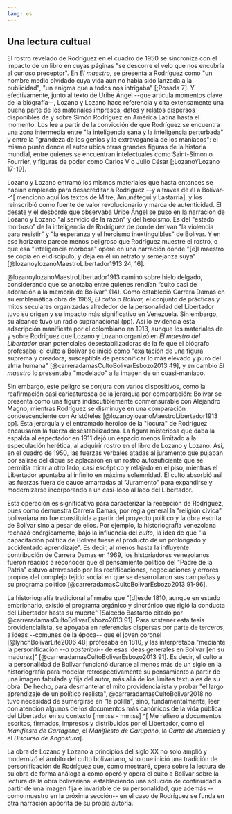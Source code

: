 ```yaml
---
lang: es
---
```


## Una lectura cultual

El rostro revelado de Rodríguez en el cuadro de 1950 se sincroniza con el impacto de un libro en cuyas páginas "se descorre el velo que nos encubría al curioso preceptor". En *El maestro*, se presenta a Rodríguez como "un hombre medio olvidado cuya vida  aún no había sido lanzada a la publicidad", "un enigma que a todos nos intrigaba" [;Posada 7].  Y efectivamente, junto al texto de Uribe Ángel --que articula momentos clave de la biografía--, Lozano y Lozano hace referencia y cita extensamente una buena parte de los  materiales impresos, datos y relatos dispersos disponibles de y sobre Simón Rodríguez en América Latina hasta el momento. Los lee a partir de la convicción de que Rodríguez se encuentra una zona intermedia entre "la inteligencia sana y la inteligencia perturbada" y entre la "grandeza de los genios y la extravagancia de los maníacos": el mismo punto donde el autor ubica  otras grandes figuras de la historia mundial, entre quienes se encuentran intelectuales como Saint-Simon o Fourrier, y figuras de poder como Carlos V o Julio César [;LozanoYLozano 17-19]. 

Lozano y Lozano entramó los mismos materiales que hasta entonces se habían empleado para desacreditar a Rodríguez --y a través de él a Bolívar--^[ menciono aquí los textos de Mitre, Amunátegui y Lastarria], y los reinscribió como fuente de valor revolucionario y marca de autenticidad. El desate y el desborde que observaba Uribe Ángel se puso en la narración de Lozano y Lozano "al servicio de la razón" y del heroismo. Es del "estado morboso" de la inteligencia de Rodríguez de donde derivan "la violencia para resistir" y "la esperanza y el heroismo inextinguibles" de Bolívar. Y en ese horizonte parece menos peligroso que Rodríguez muestre el rostro, o que esa "inteligencia morbosa" opere en una narración donde "[e]l maestro se copia en el discípulo, y deja en él un retrato y semejanza suya" [@lozanoylozanoMaestroLibertador1913 24, 16]. 

@lozanoylozanoMaestroLibertador1913 caminó sobre hielo delgado, considerando que se anotaba entre quienes rendían “culto casi de adoración a la memoria de Bolívar” (14). Como estableció Carrera Damas en su emblemática obra de 1969, *El culto a Bolívar,* el conjunto de prácticas y mitos seculares organizadas alrededor de la personalidad del Libertador tuvo su origen y su impacto más significativo en Venezuela. Sin embargo, su alcance tuvo un radio supranacional  (pp). Así lo evidencia esta adscripción manifiesta por el colombiano en 1913, aunque los materiales de y sobre Rodríguez que Lozano y Lozano organizó en *El maestro del Libertador* eran potenciales desestabilizadoras de la fe que el biógrafo profesaba: el culto a Bolívar se inició como "exaltación de una figura suprema y creadora, susceptible de personificar lo más elevado y puro del alma humana" [@carreradamasCultoBolivarEsbozo2013 49], y en cambio *El maestro* lo presentaba "modelado" a la imagen de un cuasi-maníaco. 

Sin embargo, este peligro se conjura con varios dispositivos, como la reafirmación casi caricaturesca de la jerarquía por comparación: Bolívar se presenta como una figura indiscutiblemente conmensurable con Alejandro Magno, mientras Rodríguez se disminuye en una comparación condescendiente con Aristóteles  [@lozanoylozanoMaestroLibertador1913 pp]. Esta jerarquía y el entramado heroico de la "locura" de Rodríguez encausaron la fuerza desestabilizadora. La figura misteriosa que daba la espalda al espectador en 1911 dejó un espacio menos limitado a la especulación herética, al adquirir rostro en el libro de Lozano y Lozano. Así, en el cuadro de 1950, las fuerzas verbales atadas al juramento que pujaban por salirse del dique se aplacaron en un rostro autosuficiente que se permitía mirar a otro lado, casi escéptico y relajado en el piso, mientras el Libertador apuntaba al infinito en máxima solemnidad. El culto absorbió así las fuerzas fuera de cauce amarradas al "Juramento" para expandirse y modernizarse incorporando a un casi-loco al lado del Libertador.

Esta operación es significativa para caracterizar la recepción de Rodríguez, pues como demuestra Carrera Damas, por regla general la "religión cívica" bolivariana no fue constituida a partir del proyecto político y la obra escrita de Bolívar sino a pesar de ellos. Por ejemplo, la historiografía venezolana rechazó enérgicamente, bajo la influencia del *culto*, la idea de que "la capacitación política de Bolívar fuese el producto de un prolongado y accidentado aprendizaje". Es decir, al menos hasta la influyente contribución de Carrera Damas en 1969, los historiadores venezolanos fueron reacios a reconocer que el pensamiento político del "Padre de la Patria" estuvo  atravesado por las rectificaciones, negociaciones y errores propios del complejo tejido social en que se desarrollaron sus campañas y su programa político [@carreradamasCultoBolivarEsbozo2013 91-96]. 

La historiografía tradicional afirmaba que "[d]esde 1810, aunque en estado embrionario, existió el programa orgánico y sincrónico que rigió la conducta del Libertador hasta su muerte" [Salcedo Bastardo citado por @carreradamasCultoBolivarEsbozo2013 91]. Para sostener esta tesis providencialista, se apoyaba en referencias dispersas por parte de terceros, a ideas --comunes de la época-- que el joven coronel [@lynchBolivarLife2006 48] profesaba en 1810, y las interpretaba "mediante la personificación --*a posteriori*-- de esas ideas generales en Bolívar [en su madurez]" [@carreradamasCultoBolivarEsbozo2013 91]. Es decir, el culto a la personalidad de Bolívar funcionó durante al menos más de un siglo en la historiografía para  modelar retrospectivamente su pensamiento a partir de una imagen fabulada y fija del autor, más allá de los límites textuales de su obra. De hecho, para desmantelar el mito providencialista y probar "el largo aprendizaje de un político realista", @carreradamasCultoBolivar2018 no tuvo necesidad de sumergirse en "la polilla", sino, fundamentalmente, leer con atención algunos de los documentos más canónicos de la vida pública del Libertador en su contexto [mm:ss - mm:ss] ^[ Me refiero a documentos escritos, firmados, impresos y distribuidos por el Libertador, como el *Manifiesto de Cartagena*, el *Manifiesto de Carúpano*, la *Carta de Jamaica* y el *Discurso de Angostura*].  

La obra de Lozano y Lozano a principios del siglo XX no solo amplió y modernizó el ámbito del culto bolivariano, sino que inició una tradición de personificación de Rodríguez que, como mostraré, opera sobre la lectura de su obra de forma análoga a como operó y opera el culto a Bolívar sobre la lectura de la obra bolivariana: estableciendo una solución de continuidad a partir de una imagen fija e invariable de su personalidad, que además --como muestro en la próxima sección-- en el caso de Rodríguez se funda en otra narración apócrifa de su propia autoría.